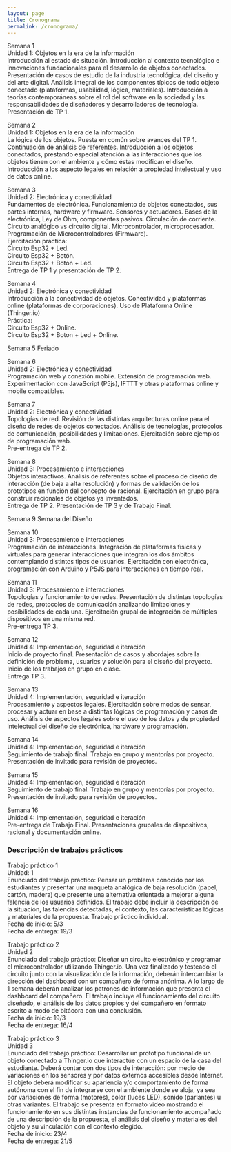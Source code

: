 ```yaml
---
layout: page
title: Cronograma
permalink: /cronograma/
---
```


Semana 1  
Unidad 1: Objetos en la era de la información  
Introducción al estado de situación. Introducción al contexto tecnológico e innovaciones fundacionales para el desarrollo de objetos conectados. Presentación de casos de estudio de la industria tecnológica, del diseño y del arte digital. Análisis integral de los componentes típicos de todo objeto conectado (plataformas, usabilidad, lógica, materiales). Introducción a teorías contemporáneas sobre el rol del software en la sociedad y las responsabilidades de diseñadores y desarrolladores de tecnología. Presentación de TP 1.  

Semana 2  
Unidad 1: Objetos en la era de la información  
La lógica de los objetos. Puesta en común sobre avances del TP 1. Continuación de análisis de referentes. Introducción a los objetos conectados, prestando especial atención a las interacciones que los objetos tienen con el ambiente y cómo éstas modifican el diseño. Introducción a los aspecto legales en relación a propiedad intelectual y uso de datos online.  

Semana 3  
Unidad 2: Electrónica y conectividad  
Fundamentos de electrónica. Funcionamiento de objetos conectados, sus partes internas, hardware y firmware. Sensores y actuadores. Bases de la electrónica, Ley de Ohm, componentes pasivos. Circulación de corriente. Circuito analógico vs circuito digital. Microcontrolador,  microprocesador. Programación de Microcontroladores (Firmware).  
Ejercitación práctica:  
Circuito Esp32 + Led.  
Circuito Esp32 + Botón.  
Circuito Esp32 + Boton + Led.  
Entrega de TP 1 y presentación de TP 2.  

Semana 4  
Unidad 2: Electrónica y conectividad  
Introducción a la conectividad de objetos.  Conectividad y plataformas online (plataformas de corporaciones). Uso de Plataforma Online (Thinger.io)  
Práctica:  
Circuito Esp32 + Online.  
Circuito Esp32 + Boton + Led + Online.  
 
Semana 5 Feriado  
 
Semana 6  
Unidad 2: Electrónica y conectividad  
Programación web y conexión mobile. Extensión de programación web. Experimentación con JavaScript (P5js), IFTTT y otras plataformas online y mobile compatibles.  

Semana 7  
Unidad 2: Electrónica y conectividad  
Topologías de red. Revisión de las distintas arquitecturas online para el diseño de redes de objetos conectados. Análisis de tecnologías, protocolos de comunicación, posibilidades y limitaciones. Ejercitación sobre ejemplos de programación web.  
Pre-entrega de TP 2.  

Semana 8  
Unidad 3: Procesamiento e interacciones  
Objetos interactivos. Análisis de referentes sobre el proceso de diseño de interacción (de baja a alta resolución) y formas de validación de los prototipos en función del concepto de racional. Ejercitación en grupo para construir racionales de objetos ya inventados.  
Entrega de TP 2. Presentación de TP 3 y de Trabajo Final.  

Semana 9 Semana del Diseño  

Semana 10  
Unidad 3: Procesamiento e interacciones  
Programación de interacciones. Integración de plataformas físicas y virtuales para generar interacciones que integran los dos ámbitos contemplando distintos tipos de usuarios. Ejercitación con electrónica, programación con Arduino y P5JS para interacciones en tiempo real.  

Semana 11  
Unidad 3: Procesamiento e interacciones  
Topologías y funcionamiento de redes. Presentación de distintas topologías de redes, protocolos de comunicación analizando limitaciones y posibilidades de cada una. Ejercitación grupal de integración de múltiples dispositivos en una misma red.  
Pre-entrega TP 3.  

Semana 12  
Unidad 4: Implementación, seguridad e iteración  
Inicio de proyecto final. Presentación de casos y abordajes sobre la definición de problema, usuarios y solución para el diseño del proyecto. Inicio de los trabajos en grupo en clase.  
Entrega TP 3.  

Semana 13  
Unidad 4: Implementación, seguridad e iteración  
Procesamiento y aspectos legales. Ejercitación sobre modos de sensar, procesar y actuar en base a distintas lógicas de programación y casos de uso. Análisis de aspectos legales sobre el uso de los datos y de propiedad intelectual del diseño de electrónica, hardware y programación.  

Semana 14  
Unidad 4: Implementación, seguridad e iteración  
Seguimiento de trabajo final. Trabajo en grupo y mentorías por proyecto. Presentación de invitado para revisión de proyectos.  

Semana 15  
Unidad 4: Implementación, seguridad e iteración  
Seguimiento de trabajo final. Trabajo en grupo y mentorías por proyecto. Presentación de invitado para revisión de proyectos.  

Semana 16  
Unidad 4: Implementación, seguridad e iteración  
Pre-entrega de Trabajo Final. Presentaciones grupales de dispositivos, racional y documentación online.

### Descripción de trabajos prácticos

Trabajo práctico 1  
Unidad: 1  
Enunciado del trabajo práctico: Pensar un problema conocido por los estudiantes y presentar una maqueta analógica de baja resolución (papel, cartón, madera) que presente una alternativa orientada a mejorar alguna falencia de los usuarios definidos. El trabajo debe incluir la descripción de la situación, las falencias detectadas, el contexto, las características lógicas y materiales de la propuesta. Trabajo práctico individual.  
Fecha de inicio: 5/3  
Fecha de entrega: 19/3  


Trabajo práctico 2  
Unidad 2  
Enunciado del trabajo práctico: Diseñar un circuito electrónico y programar el microcontrolador utilizando Thinger.io. Una vez finalizado y testeado el circuito junto con la visualización de la información, deberán intercambiar la dirección del dashboard con un compañero de forma anónima. A lo largo de 1 semana deberán analizar los patrones de información que presenta el dashboard del compañero. El trabajo incluye el funcionamiento del circuito diseñado, el análisis de los datos propios y del compañero en formato escrito a modo de bitácora con una conclusión.  
Fecha de inicio: 19/3  
Fecha de entrega: 16/4  

Trabajo práctico 3  
Unidad 3  
Enunciado del trabajo práctico: Desarrollar un prototipo funcional de un objeto conectado a Thinger.io que interactúe con un espacio de la casa del estudiante. Deberá contar con dos tipos de interacción: por medio de variaciones en los sensores y por datos externos accesibles desde Internet. El objeto deberá modificar su apariencia y/o comportamiento de forma autónoma con el fin de integrarse con el ambiente donde se aloja, ya sea por variaciones de forma (motores), color (luces LED), sonido (parlantes) u otras variantes. El trabajo se presenta en formato video mostrando el funcionamiento en sus distintas instancias de funcionamiento acompañado de una descripción de la propuesta, el análisis del diseño y materiales del objeto y su vinculación con el contexto elegido.  
Fecha de inicio: 23/4  
Fecha de entrega: 21/5  